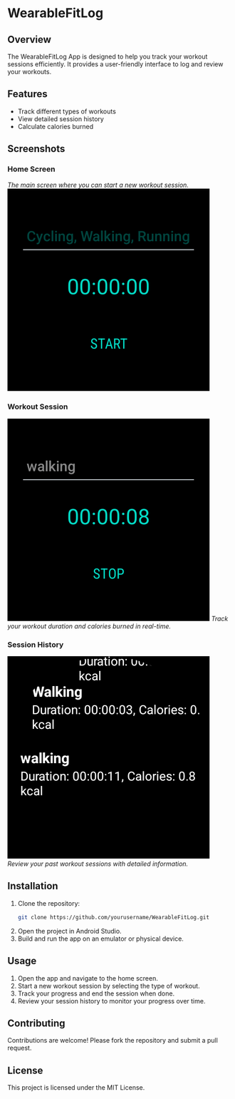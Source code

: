 # WearableFitLog

## Overview
The WearableFitLog App is designed to help you track your workout sessions efficiently. It provides a user-friendly interface to log and review your workouts.

## Features
- Track different types of workouts
- View detailed session history
- Calculate calories burned

## Screenshots

### Home Screen
*The main screen where you can start a new workout session.*
![Home Screen](images/Home.png)


### Workout Session
![Workout Session](images/addTask.png)
*Track your workout duration and calories burned in real-time.*

### Session History
![Session History](images/viewTraking.png)
*Review your past workout sessions with detailed information.*

## Installation
1. Clone the repository:
    ```sh
    git clone https://github.com/yourusername/WearableFitLog.git
    ```
2. Open the project in Android Studio.
3. Build and run the app on an emulator or physical device.

## Usage
1. Open the app and navigate to the home screen.
2. Start a new workout session by selecting the type of workout.
3. Track your progress and end the session when done.
4. Review your session history to monitor your progress over time.

## Contributing
Contributions are welcome! Please fork the repository and submit a pull request.

## License
This project is licensed under the MIT License.
